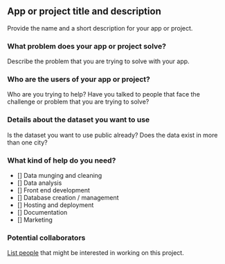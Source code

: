 ## App or project title and description

Provide the name and a short description for your app or project.

### What problem does your app or project solve?

Describe the problem that you are trying to solve with your app.

### Who are the users of your app or project?

Who are you trying to help? Have you talked to people that face the challenge or problem that you are trying to solve?

### Details about the dataset you want to use

Is the dataset you want to use public already? Does the data exist in more than one city?

### What kind of help do you need?

- [] Data munging and cleaning
- [] Data analysis
- [] Front end development
- [] Database creation / management
- [] Hosting and deployment
- [] Documentation
- [] Marketing

### Potential collaborators

[List people](https://github.com/blog/957-introducing-issue-mentions) that might be interested in working on this project.

